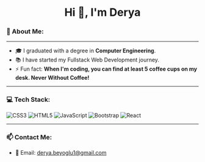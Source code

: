 <h1 align="center">Hi 👋, I'm Derya</h1>
<h3 align="left">💫 About Me:</h3>

---

- 🎓 I graduated with a degree in **Computer Engineering**.
- 📚 I have started my Fullstack Web Development journey.
- ⚡ Fun fact: **When I'm coding, you can find at least 5 coffee cups on my desk. Never Without Coffee!**

---

<h3 align="left">💻 Tech Stack:</h3>

![CSS3](https://img.shields.io/badge/css3-%231572B6.svg?style=for-the-badge&logo=css3&logoColor=white) ![HTML5](https://img.shields.io/badge/html5-%23E34F26.svg?style=for-the-badge&logo=html5&logoColor=white) ![JavaScript](https://img.shields.io/badge/javascript-%23323330.svg?style=for-the-badge&logo=javascript&logoColor=%23F7DF1E) ![Bootstrap](https://img.shields.io/badge/bootstrap-%238511FA.svg?style=for-the-badge&logo=bootstrap&logoColor=white) ![React](https://img.shields.io/badge/react-%2320232a.svg?style=for-the-badge&logo=react&logoColor=%2361DAFB)

---

<h3 align="left">📫 Contact Me:</h3>

- 📧 Email: [derya.beyoglu1@gmail.com](mailto:derya.beyoglu1@gmail.com)
